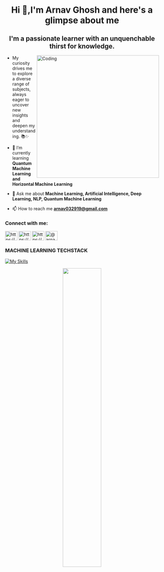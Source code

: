<h1 align="center">Hi 👋,I'm Arnav Ghosh and here's a glimpse about me</h1>
<h2 align="center">I'm a passionate learner with an unquenchable thirst for knowledge.</h2>                   


<img align="right" alt="Coding" width="400" src="pics/Bg.gif">


- My curiosity drives me to explore a diverse range of subjects, always eager to uncover new insights and deepen my understanding. 📚✨

- 🌱 I’m currently learning **Quantum Machine Learning and Horizontal Machine Learning** 

- 💬 Ask me about **Machine Learning, Artificial Intelligence, Deep Learning, NLP, Quantum Machine Learning** 

- 📫 How to reach me **arnav032919@gmail.com**

<h3 align="left">Connect with me:</h3>
<p align="left">
<a href="https://www.linkedin.com/in/arnav-ghosh2611/" target="blank"><img align="center" src="https://raw.githubusercontent.com/rahuldkjain/github-profile-readme-generator/master/src/images/icons/Social/linked-in-alt.svg" alt="https://www.linkedin.com/in/arnav-ghosh2611/" height="30" width="40" /></a>
<a href="https://kaggle.com/https://www.kaggle.com/arnavghosh2604" target="blank"><img align="center" src="https://raw.githubusercontent.com/rahuldkjain/github-profile-readme-generator/master/src/images/icons/Social/kaggle.svg" alt="https://www.kaggle.com/arnavghosh2604" height="30" width="40" /></a>
<a href="https://instagram.com/https://www.instagram.com/arnavghosh2611/" target="blank"><img align="center" src="https://raw.githubusercontent.com/rahuldkjain/github-profile-readme-generator/master/src/images/icons/Social/instagram.svg" alt="https://www.instagram.com/arnavghosh2611/" height="30" width="40" /></a>
<a href="https://medium.com/@arnav032919" target="blank"><img align="center" src="https://raw.githubusercontent.com/rahuldkjain/github-profile-readme-generator/master/src/images/icons/Social/medium.svg" alt="@arnav032919" height="30" width="40" /></a>
</p>



<h3><p align="left">MACHINE LEARNING TECHSTACK</p></h3>

[![My Skills](https://skillicons.dev/icons?i=tensorflow,py,sklearn,anaconda,ai,opencv,pytorch,stackoverflow,seaborn)](https://skillicons.dev)

</p>


<p align="center">
  <img height="50%" width="auto" src ="https://github-readme-stats.vercel.app/api?username=ArnavGhosh999&show_icons=true&count_private=true&theme=darcula&hide_border=true&hide=issues,contribs&bg_color=00000000">
  <br>
</p>



